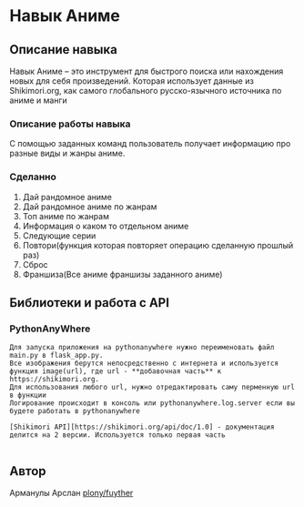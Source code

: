 # Навык Аниме
## Описание навыка
Навык Аниме – это инструмент для быстрого поиска или нахождения новых для себя произведений. Которая использует данные из Shikimori.org,
как самого глобального русско-язычного источника по аниме и манги
### Описание работы навыка
С помощью заданных команд пользователь получает информацию про разные виды и жанры аниме.
### Сделанно
1. Дай рандомное аниме
2. Дай рандомное аниме по жанрам
3. Топ аниме по жанрам
4. Информация о каком то отдельном аниме
5. Следующие серии
6. Повтори(функция которая повторяет операцию сделанную прошлый раз)
7. Сброс
8. Франшиза(Все аниме франшизы заданного аниме)
## Библиотеки и работа с API
### PythonAnyWhere
```
Для запуска приложения на pythonanywhere нужно переименовать файл main.py в flask_app.py.
Все изображения берутся непосредственно с интернета и используется функция image(url), где url - **добавочная часть** к https://shikimori.org.
Для использования любого url, нужно отредактировать саму перменную url в функции
Логирование происходит в консоль или pythonanywhere.log.server если вы будете работать в pythonanywhere
```
```
[Shikimori API][https://shikimori.org/api/doc/1.0] - документация делится на 2 версии. Используется только первая часть


```
## Автор
Арманулы Арслан [plony/fuyther][2]
 
[2]: https://github.com/fuyther
